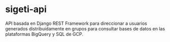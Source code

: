 # sigeti-api
API basada en Django REST Framework para direccionar a usuarios generados distribuidamente en grupos para consultar bases de datos en las plataformas BigQuery y SQL de GCP.

